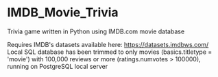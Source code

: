 # IMDB_Movie_Trivia
Trivia game written in Python using IMDB.com movie database

Requires IMDB's datasets available here: https://datasets.imdbws.com/
Local SQL database has been trimmed to only movies (basics.titletype = 'movie') with 100,000 reviews or more (ratings.numvotes > 100000), running on PostgreSQL local server
